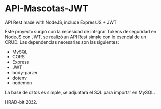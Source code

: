 # API-Mascotas-JWT
API Rest made with NodeJS, include ExpressJS + JWT

Este proyecto surgió con la necesidad de integrar Tokens de seguridad en NodeJS con JWT, se realizó un API Rest simple con lo esencial de un CRUD.
Las dependencias necesarias son las siguientes:

- MySQL
- CORS
- Express
- JWT
- body-parser
- dotenv
- nodemon

La base de datos es simple, se adjuntará el SQL para importar en MySQL.

HRAD-bit 2022.

